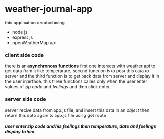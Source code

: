 # weather-journal-app
this application created using 
* node js 
* express js
* openWeatherMap api 
### client side code
there is an **asynchronous functions** first one interacts with [weather api](https://openweathermap.org/api) to get data from it like temperature,
second function is to post this data to server and the third function is to get back data from server and display it in the user interface.
this three functions calles only when the user enter values of *zip code* and *feelings* and then click enter.
### server side code
server recive data from app.js file, and insert this data in an *object* then return this data again to app.js file using get route
##### user enter zip code and his feelings then temperature, date and feelings display to him.
